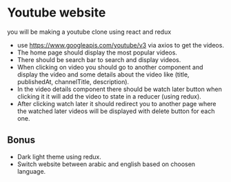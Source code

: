 # Youtube website  

you will be making a youtube clone using react and redux 
* use https://www.googleapis.com/youtube/v3 via axios to get the videos.
* The home page should display the most popular videos.
* There should be search bar to search and display videos.
* When clicking on video you should go to another component and display the video and some details about the video like (title, publishedAt, channelTitle, description). 
* In the video details component there should be watch later button when clicking it it will add the video to state in a reducer (using redux).
* After clicking watch later it should redirect you to another page where the watched later videos will be displayed with delete button for each one. 

## Bonus 
* Dark light theme using redux. 
* Switch website between arabic and english based on choosen language. 

